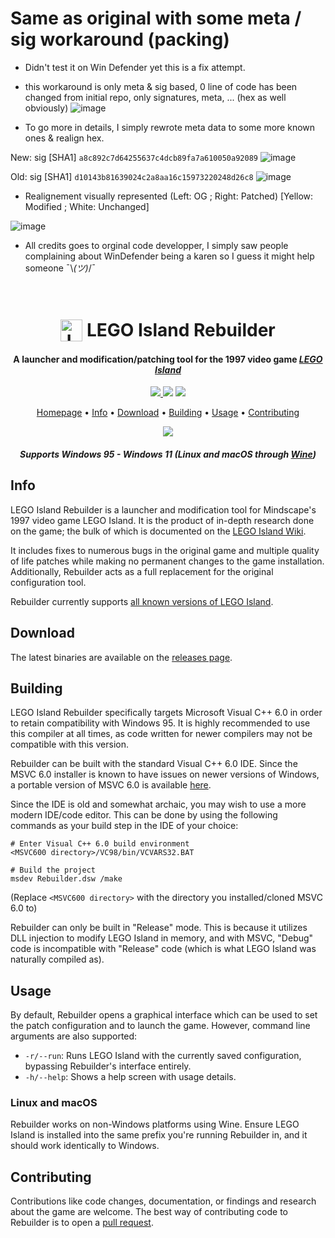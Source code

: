 # Same as original with some meta / sig workaround (packing)
- Didn't test it on Win Defender yet this is a fix attempt.
- this workaround is only meta & sig based, 0 line of code has been changed from initial repo, only signatures, meta, ... (hex as well obviously)
![image](https://github.com/lmaogoodcodenotreally/LEGOIslandRebuilder-WinDefenderFix/assets/147619006/a06f5b5f-a074-4882-a31a-2f7c349bea86)

- To go more in details, I simply rewrote meta data to some more known ones & realign hex.

New:
sig [SHA1]
`a8c892c7d64255637c4dcb89fa7a610050a92089`
![image](https://github.com/lmaogoodcodenotreally/LEGOIslandRebuilder-WinDefenderFix/assets/147619006/8c60dc0f-0726-4324-8747-6bedc5826728)



Old:
sig [SHA1]
`d10143b81639024c2a8aa16c15973220248d26c8`
![image](https://github.com/lmaogoodcodenotreally/LEGOIslandRebuilder-WinDefenderFix/assets/147619006/696cd995-351c-498a-8e4c-9e0fc62498ec)


- Realignement visually represented (Left: OG ; Right: Patched) [Yellow: Modified ; White: Unchanged]

![image](https://github.com/lmaogoodcodenotreally/LEGOIslandRebuilder-WinDefenderFix/assets/147619006/1c626675-a6c9-4b20-bed4-cef490c9c73a)



- All credits goes to orginal code developper, I simply saw people complaining about WinDefender being a karen so I guess it might help someone ¯\\_(ツ)_/¯








<h1 align="center">
  <br>
  <img src="./res/mama.ico" alt="LEGO Island Rebuilder" width="35" align="top">
  <b>LEGO Island Rebuilder</b>
  <br>
</h1>

<h4 align="center">A launcher and modification/patching tool for the 1997 video game <a href="https://en.wikipedia.org/wiki/Lego_Island" target="_blank"><i>LEGO Island</i></a></h4>

<p align="center">
  <a href="https://patreon.com/mattkc">
    <img src="https://img.shields.io/badge/patreon-donate-yellow.svg">
  </a>
    <img src="https://img.shields.io/github/stars/itsmattkc/legoislandrebuilder.svg">
  </a>
    <img src="https://img.shields.io/github/actions/workflow/status/itsmattkc/LEGOIslandRebuilder/ci.yml?branch=master">
</p>

<p align="center">
  <a href="https://www.legoisland.org/">Homepage</a> •
  <a href="#info">Info</a> •
  <a href="#download">Download</a> •
  <a href="#building">Building</a> •
  <a href="#usage">Usage</a> •
  <a href="#contributing">Contributing</a>
</p>

<p align="center">
  <img src='./pkg/fade.gif'>
</p>

<h4 align="center"><i>Supports Windows 95 - Windows 11 (Linux and macOS through <a href="https://www.winehq.org/" target="_blank">Wine</a>)</i></h4>

## Info

LEGO Island Rebuilder is a launcher and modification tool for Mindscape's 1997 video game LEGO Island. It is the product of in-depth research done on the game; the bulk of which is documented on the [LEGO Island Wiki](https://www.legoisland.org/).

It includes fixes to numerous bugs in the original game and multiple quality of life patches while making no permanent changes to the game installation. Additionally, Rebuilder acts as a full replacement for the original configuration tool. 

Rebuilder currently supports [all known versions of LEGO Island](https://www.legoisland.org/wiki/index.php/LEGO_Island_Versions).

## Download

The latest binaries are available on the [releases page](https://github.com/itsmattkc/LEGOIslandRebuilder/releases/tag/continuous).

## Building

LEGO Island Rebuilder specifically targets Microsoft Visual C++ 6.0 in order to retain compatibility with Windows 95. It is highly recommended to use this compiler at all times, as code written for newer compilers may not be compatible with this version.

Rebuilder can be built with the standard Visual C++ 6.0 IDE. Since the MSVC 6.0 installer is known to have issues on newer versions of Windows, a portable version of MSVC 6.0 is available [here](https://github.com/itsmattkc/MSVC600).

Since the IDE is old and somewhat archaic, you may wish to use a more modern IDE/code editor. This can be done by using the following commands as your build step in the IDE of your choice:

```
# Enter Visual C++ 6.0 build environment
<MSVC600 directory>/VC98/bin/VCVARS32.BAT

# Build the project
msdev Rebuilder.dsw /make
```

(Replace `<MSVC600 directory>` with the directory you installed/cloned MSVC 6.0 to)

Rebuilder can only be built in "Release" mode. This is because it utilizes DLL injection to modify LEGO Island in memory, and with MSVC, "Debug" code is incompatible with "Release" code (which is what LEGO Island was naturally compiled as).

## Usage

By default, Rebuilder opens a graphical interface which can be used to set the patch configuration and to launch the game. However, command line arguments are also supported:

* `-r/--run`: Runs LEGO Island with the currently saved configuration, bypassing Rebuilder's interface entirely. 
* `-h/--help`: Shows a help screen with usage details.

### Linux and macOS

Rebuilder works on non-Windows platforms using Wine. Ensure LEGO Island is installed into the same prefix you're running Rebuilder in, and it should work identically to Windows.

## Contributing

Contributions like code changes, documentation, or findings and research about the game are welcome. The best way of contributing code to Rebuilder is to open a [pull request](https://github.com/itsmattkc/LEGOIslandRebuilder/pulls).
